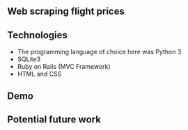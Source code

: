## Web scraping flight prices


## Technologies

- The programming language of choice here was Python 3
- SQLite3
- Ruby on Rails (MVC Framework)
- HTML and CSS

## Demo




## Potential future work

